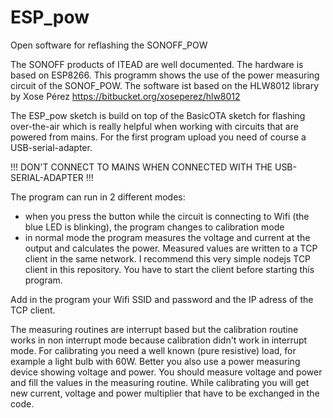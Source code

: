 # ESP_pow
Open software for reflashing the SONOFF_POW

The SONOFF products of ITEAD are well documented. The hardware is based on ESP8266. This programm shows the use of the power measuring circuit of the SONOF_POW. The software ist based on the HLW8012 library by Xose Pérez https://bitbucket.org/xoseperez/hlw8012

The ESP_pow sketch is build on top of the BasicOTA sketch for flashing over-the-air which is really helpful when working with circuits that are powered from mains. For the first program upload you need of course a USB-serial-adapter.

!!! DON'T CONNECT TO MAINS WHEN CONNECTED WITH THE USB-SERIAL-ADAPTER !!!

The program can run in 2 different modes: 
- when you press the button while the circuit is connecting to Wifi (the blue LED is blinking), the program changes to calibration mode
- in normal mode the program measures the voltage and current at the output and calculates the power. Measured values are written to a TCP client in the same network. I recommend this very simple nodejs TCP client in this repository. You have to start the client before starting this program.

Add in the program your Wifi SSID and password and the IP adress of the TCP client.

The measuring routines are interrupt based but the calibration routine works in non interrupt mode because calibration didn't work in interrupt mode.
For calibrating you need a well known (pure resistive) load, for example a light bulb with 60W. Better you also use a power measuring device showing voltage and power. You should measure voltage and power and fill the values in the measuring routine. While calibrating you will get new current, voltage and power multiplier that have to be exchanged in the code.   
